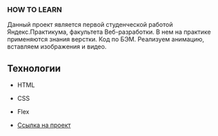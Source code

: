 ### HOW TO LEARN

Данный проект является первой студенческой работой Яндекс.Практикума, факультета Веб-разработки.
В нем на практике применяются знания верстки. Код по БЭМ. Реализуем анимацию,  вставляем изображения и видео.

## Технологии
* HTML
* CSS
* Flex

* [Ссылка на проект](https://anastasiasikidina.github.io/how-to-learn/)
